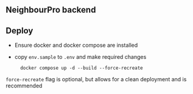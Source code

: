 ## NeighbourPro backend

## Deploy
* Ensure docker and docker compose are installed
* copy `env.sample` to `.env` and make required changes

        docker compose up -d --build --force-recreate

`force-recreate` flag is optional, but allows for a clean deployment and is recommended